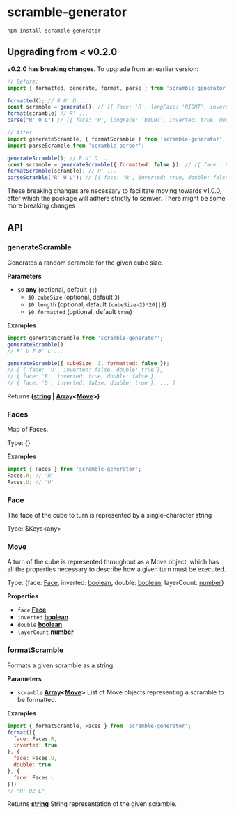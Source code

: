 # scramble-generator

    npm install scramble-generator

## Upgrading from < v0.2.0

**v0.2.0 has breaking changes**. To upgrade from an earlier version:

```javascript
// Before:
import { formatted, generate, format, parse } from 'scramble-generator';

formatted(); // R U' D ...
const scramble = generate(); // [{ face: 'R', longFace: 'RIGHT', inverted: true, double: false }, ...]
format(scramble) // R' ...
parse("R' U L") // [{ face: 'R', longFace: 'RIGHT', inverted: true, double: false }, ...]

// After
import generateScramble, { formatScramble } from 'scramble-generator';
import parseScramble from 'scramble-parser';

generateScramble(); // R U' D ...
const scramble = generateScramble({ formatted: false }); // [{ face: 'R', inverted: true, double: false }, ...] (NB: `longFace` has been removed)
formatScramble(scramble); // R' ...
parseScramble("R' U L"); // [{ face: 'R', inverted: true, double: false }, ...] (NB: `longFace` has been removed)
```

These breaking changes are necessary to facilitate moving towards v1.0.0, after which the package will adhere strictly to semver. There might be some more breaking changes

## API

<!-- Generated by documentation.js. Update this documentation by updating the source code. -->

### generateScramble

Generates a random scramble for the given cube size.

**Parameters**

-   `$0` **any**  (optional, default `{}`)
    -   `$0.cubeSize`   (optional, default `3`)
    -   `$0.length`   (optional, default `(cubeSize-2)*20||8`)
    -   `$0.formatted`   (optional, default `true`)

**Examples**

```javascript
import generateScramble from 'scramble-generator';
generateScramble()
// R' U F D' L ...

generateScramble({ cubeSize: 3, formatted: false });
// [ { face: 'U', inverted: false, double: true },
// { face: 'R', inverted: true, double: false },
// { face: 'D', inverted: false, double: true }, ... ]
```

Returns **([string](https://developer.mozilla.org/en-US/docs/Web/JavaScript/Reference/Global_Objects/String) \| [Array](https://developer.mozilla.org/en-US/docs/Web/JavaScript/Reference/Global_Objects/Array)&lt;[Move](#move)>)**

### Faces

Map of Faces.

Type: {}

**Examples**

```javascript
import { Faces } from 'scramble-generator';
Faces.R; // 'R'
Faces.U; // 'U'
```

### Face

The face of the cube to turn is represented by a single-character string

Type: $Keys&lt;any>

### Move

A turn of the cube is represented throughout as a Move object, which has all the properties necessary to describe how a given turn must be executed.

Type: {face: [Face](#face), inverted: [boolean](https://developer.mozilla.org/en-US/docs/Web/JavaScript/Reference/Global_Objects/Boolean), double: [boolean](https://developer.mozilla.org/en-US/docs/Web/JavaScript/Reference/Global_Objects/Boolean), layerCount: [number](https://developer.mozilla.org/en-US/docs/Web/JavaScript/Reference/Global_Objects/Number)}

**Properties**

-   `face` **[Face](#face)**
-   `inverted` **[boolean](https://developer.mozilla.org/en-US/docs/Web/JavaScript/Reference/Global_Objects/Boolean)**
-   `double` **[boolean](https://developer.mozilla.org/en-US/docs/Web/JavaScript/Reference/Global_Objects/Boolean)**
-   `layerCount` **[number](https://developer.mozilla.org/en-US/docs/Web/JavaScript/Reference/Global_Objects/Number)**

### formatScramble

Formats a given scramble as a string.

**Parameters**

-   `scramble` **[Array](https://developer.mozilla.org/en-US/docs/Web/JavaScript/Reference/Global_Objects/Array)&lt;[Move](#move)>** List of Move objects representing a scramble to be formatted.

**Examples**

```javascript
import { formatScramble, Faces } from 'scramble-generator';
format([{
  face: Faces.R,
  inverted: true
}, {
  face: Faces.U,
  double: true
}, {
  face: Faces.L
}])
// "R' U2 L"
```

Returns **[string](https://developer.mozilla.org/en-US/docs/Web/JavaScript/Reference/Global_Objects/String)** String representation of the given scramble.
